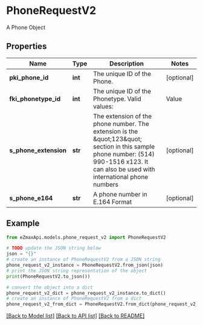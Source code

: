 # PhoneRequestV2

A Phone Object

## Properties

Name | Type | Description | Notes
------------ | ------------- | ------------- | -------------
**pki_phone_id** | **int** | The unique ID of the Phone. | [optional] 
**fki_phonetype_id** | **int** | The unique ID of the Phonetype.  Valid values:  |Value|Description| |-|-| |1|Office| |2|Home| |3|Mobile| |4|Fax| |5|Pager| |6|Toll Free| | 
**s_phone_extension** | **str** | The extension of the phone number.  The extension is the \&quot;123\&quot; section in this sample phone number: (514) 990-1516 x123.  It can also be used with international phone numbers | [optional] 
**s_phone_e164** | **str** | A phone number in E.164 Format | [optional] 

## Example

```python
from eZmaxApi.models.phone_request_v2 import PhoneRequestV2

# TODO update the JSON string below
json = "{}"
# create an instance of PhoneRequestV2 from a JSON string
phone_request_v2_instance = PhoneRequestV2.from_json(json)
# print the JSON string representation of the object
print(PhoneRequestV2.to_json())

# convert the object into a dict
phone_request_v2_dict = phone_request_v2_instance.to_dict()
# create an instance of PhoneRequestV2 from a dict
phone_request_v2_from_dict = PhoneRequestV2.from_dict(phone_request_v2_dict)
```
[[Back to Model list]](../README.md#documentation-for-models) [[Back to API list]](../README.md#documentation-for-api-endpoints) [[Back to README]](../README.md)


